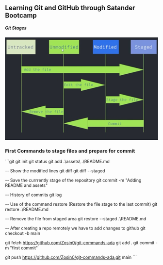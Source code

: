 ## Learning Git and GitHub through Satander Bootcamp

<h5>Git Stages</h5>

![Stages](assets/image.png)

### First Commands to stage files and prepare for commit

´´´git
git init
git status
git add .\assets\ .\README.md

-- Show the modified lines
git diff
git diff --staged

-- Save the currrently stage of the repository
git commit -m "Adding README and assets"

-- History of commits
git log

-- Use of the command restore (Restore the file stage to the last commit)
git restore .\README.md 

-- Remove the file from staged area
git restore --staged .\README.md

-- After creating a repo remotely we have to add changes to github
git checkout -b main

git fetch https://github.com/Zosin0/git-commands-ada
git add .
git commit -m "first commit"

git push https://github.com/Zosin0/git-commands-ada.git main
´´´

